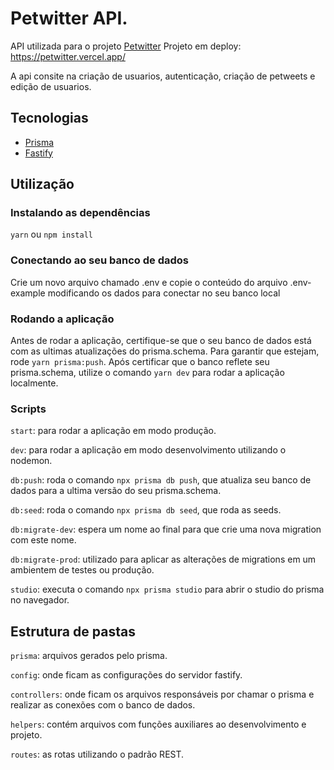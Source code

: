 # Petwitter API.

API utilizada para o projeto [Petwitter](https://github.com/LukaVieira1/FinalProject-Petwitter-FrontEnd)
Projeto em deploy: https://petwitter.vercel.app/

A api consite na criação de usuarios, autenticação, criação de petweets e edição de usuarios.

## Tecnologias

- [Prisma](https://www.prisma.io/)
- [Fastify](https://fastify.io)

## Utilização

### Instalando as dependências

`yarn` ou `npm install`

### Conectando ao seu banco de dados

Crie um novo arquivo chamado .env e copie o conteúdo do arquivo .env-example modificando os dados para conectar no seu banco local

### Rodando a aplicação

Antes de rodar a aplicação, certifique-se que o seu banco de dados está com as ultimas atualizações do prisma.schema. Para garantir que estejam, rode `yarn prisma:push`.
Após certificar que o banco reflete seu prisma.schema, utilize o comando `yarn dev` para rodar a aplicação localmente.

### Scripts

`start`: para rodar a aplicação em modo produção.

`dev`: para rodar a aplicação em modo desenvolvimento utilizando o nodemon.

`db:push`: roda o comando `npx prisma db push`, que atualiza seu banco de dados para a ultima versão do seu prisma.schema.

`db:seed`: roda o comando `npx prisma db seed`, que roda as seeds.

`db:migrate-dev`: espera um nome ao final para que crie uma nova migration com este nome.

`db:migrate-prod`: utilizado para aplicar as alterações de migrations em um ambientem de testes ou produção.

`studio`: executa o comando `npx prisma studio` para abrir o studio do prisma no navegador.

## Estrutura de pastas

`prisma`: arquivos gerados pelo prisma.

`config`: onde ficam as configurações do servidor fastify.

`controllers`: onde ficam os arquivos responsáveis por chamar o prisma e realizar as conexões com o banco de dados.

`helpers`: contém arquivos com funções auxiliares ao desenvolvimento e projeto.

`routes`: as rotas utilizando o padrão REST.
